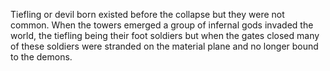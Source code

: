 Tiefling or devil born existed before the collapse but they were not common. When the towers emerged a group of infernal gods invaded the world, the tiefling being their foot soldiers but when the gates closed many of these soldiers were stranded on the material plane and no longer bound to the demons. 
